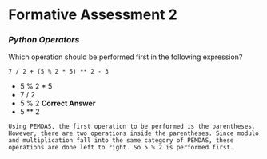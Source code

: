 # **Formative Assessment 2**

### *Python Operators*
Which operation should be performed first in the following expression?
```
7 / 2 + (5 % 2 * 5) ** 2 - 3
```

- 5 % 2 * 5
- 7 / 2
- 5 % 2  **Correct Answer**
- 5 ** 2

```
Using PEMDAS, the first operation to be performed is the parentheses. However, there are two operations inside the parentheses. Since modulo and multiplication fall into the same category of PEMDAS, these operations are done left to right. So 5 % 2 is performed first.
```